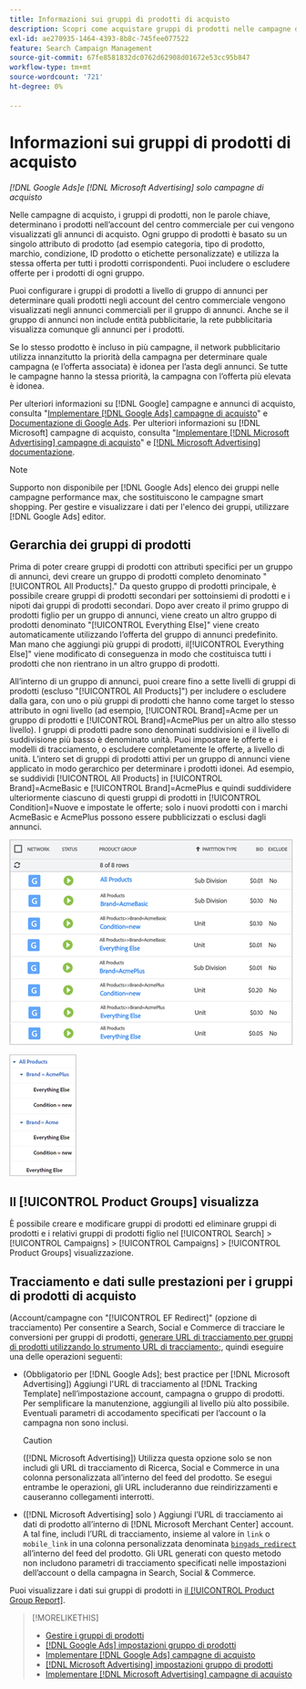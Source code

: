 ```yaml
---
title: Informazioni sui gruppi di prodotti di acquisto
description: Scopri come acquistare gruppi di prodotti nelle campagne di acquisto.
exl-id: ae270935-1464-4393-8b8c-745fee077522
feature: Search Campaign Management
source-git-commit: 67fe8581832dc0762d62908d01672e53cc95b847
workflow-type: tm+mt
source-wordcount: '721'
ht-degree: 0%

---
```


# Informazioni sui gruppi di prodotti di acquisto

*[!DNL Google Ads]e [!DNL Microsoft Advertising] solo campagne di acquisto*

Nelle campagne di acquisto, i gruppi di prodotti, non le parole chiave, determinano i prodotti nell’account del centro commerciale per cui vengono visualizzati gli annunci di acquisto. Ogni gruppo di prodotti è basato su un singolo attributo di prodotto (ad esempio categoria, tipo di prodotto, marchio, condizione, ID prodotto o etichette personalizzate) e utilizza la stessa offerta per tutti i prodotti corrispondenti. Puoi includere o escludere offerte per i prodotti di ogni gruppo.

Puoi configurare i gruppi di prodotti a livello di gruppo di annunci per determinare quali prodotti negli account del centro commerciale vengono visualizzati negli annunci commerciali per il gruppo di annunci. Anche se il gruppo di annunci non include entità pubblicitarie, la rete pubblicitaria visualizza comunque gli annunci per i prodotti.

Se lo stesso prodotto è incluso in più campagne, il network pubblicitario utilizza innanzitutto la priorità della campagna per determinare quale campagna (e l’offerta associata) è idonea per l’asta degli annunci. Se tutte le campagne hanno la stessa priorità, la campagna con l’offerta più elevata è idonea.

Per ulteriori informazioni su [!DNL Google] campagne e annunci di acquisto, consulta &quot;[Implementare [!DNL Google Ads] campagne di acquisto](/help/search-social-commerce/campaign-management/special-campaign-types/google-shopping-campaigns.md)&quot; e [Documentazione di Google Ads](https://support.google.com/google-ads/answer/3455481?visit_id=638205553638977410-2592024034&amp;rd=1). Per ulteriori informazioni su [!DNL Microsoft] campagne di acquisto, consulta &quot;[Implementare [!DNL Microsoft Advertising] campagne di acquisto](/help/search-social-commerce/campaign-management/special-campaign-types/microsoft-shopping-campaigns.md)&quot; e [[!DNL Microsoft Advertising] documentazione](https://help.bingads.microsoft.com/#apex/3/en/50903/1-500).

>[!NOTE]
>
>Supporto non disponibile per [!DNL Google Ads] elenco dei gruppi nelle campagne performance max, che sostituiscono le campagne smart shopping. Per gestire e visualizzare i dati per l&#39;elenco dei gruppi, utilizzare [!DNL Google Ads] editor.

## Gerarchia dei gruppi di prodotti

Prima di poter creare gruppi di prodotti con attributi specifici per un gruppo di annunci, devi creare un gruppo di prodotti completo denominato &quot;[!UICONTROL All Products].&quot; Da questo gruppo di prodotti principale, è possibile creare gruppi di prodotti secondari per sottoinsiemi di prodotti e i nipoti dai gruppi di prodotti secondari. Dopo aver creato il primo gruppo di prodotti figlio per un gruppo di annunci, viene creato un altro gruppo di prodotti denominato &quot;[!UICONTROL Everything Else]&quot; viene creato automaticamente utilizzando l’offerta del gruppo di annunci predefinito. Man mano che aggiungi più gruppi di prodotti, il[!UICONTROL Everything Else]&quot; viene modificato di conseguenza in modo che costituisca tutti i prodotti che non rientrano in un altro gruppo di prodotti.

All’interno di un gruppo di annunci, puoi creare fino a sette livelli di gruppi di prodotti (escluso &quot;[!UICONTROL All Products]&quot;) per includere o escludere dalla gara, con uno o più gruppi di prodotti che hanno come target lo stesso attributo in ogni livello (ad esempio, [!UICONTROL Brand]=Acme per un gruppo di prodotti e [!UICONTROL Brand]=AcmePlus per un altro allo stesso livello). I gruppi di prodotti padre sono denominati suddivisioni e il livello di suddivisione più basso è denominato unità. Puoi impostare le offerte e i modelli di tracciamento, o escludere completamente le offerte, a livello di unità. L’intero set di gruppi di prodotti attivi per un gruppo di annunci viene applicato in modo gerarchico per determinare i prodotti idonei. Ad esempio, se suddividi [!UICONTROL All Products] in [!UICONTROL Brand]=AcmeBasic e [!UICONTROL Brand]=AcmePlus e quindi suddividere ulteriormente ciascuno di questi gruppi di prodotti in [!UICONTROL Condition]=Nuove e impostate le offerte; solo i nuovi prodotti con i marchi AcmeBasic e AcmePlus possono essere pubblicizzati o esclusi dagli annunci.

![Esempio di un set di gruppi di prodotti](/help/search-social-commerce/assets/product-group-list.png "Esempio di un set di gruppi di prodotti")

![Esempio di gerarchia di gruppi di prodotti](/help/search-social-commerce/assets/product-group-tree.png "Esempio di gerarchia di gruppi di prodotti")

## Il [!UICONTROL Product Groups] visualizza

È possibile creare e modificare gruppi di prodotti ed eliminare gruppi di prodotti e i relativi gruppi di prodotti figlio nel [!UICONTROL Search] > [!UICONTROL Campaigns] > [!UICONTROL Campaigns] > [!UICONTROL Product Groups] visualizzazione.

## Tracciamento e dati sulle prestazioni per i gruppi di prodotti di acquisto

(Account/campagne con &quot;[!UICONTROL EF Redirect]&quot; (opzione di tracciamento) Per consentire a Search, Social e Commerce di tracciare le conversioni per gruppi di prodotti, [generare URL di tracciamento per gruppi di prodotti utilizzando lo strumento URL di tracciamento;](/help/search-social-commerce/tools/click-tracking-url-generate.md), quindi eseguire una delle operazioni seguenti:

* (Obbligatorio per [!DNL Google Ads]; best practice per [!DNL Microsoft Advertising]) Aggiungi l&#39;URL di tracciamento al [!DNL Tracking Template] nell’impostazione account, campagna o gruppo di prodotti. Per semplificare la manutenzione, aggiungili al livello più alto possibile. Eventuali parametri di accodamento specificati per l’account o la campagna non sono inclusi.

  >[!CAUTION]
  >
  >([!DNL Microsoft Advertising]) Utilizza questa opzione solo se non includi gli URL di tracciamento di Ricerca, Social e Commerce in una colonna personalizzata all’interno del feed del prodotto. Se esegui entrambe le operazioni, gli URL includeranno due reindirizzamenti e causeranno collegamenti interrotti.

* ([!DNL Microsoft Advertising] solo ) Aggiungi l’URL di tracciamento ai dati di prodotto all’interno di [!DNL Microsoft Merchant Center] account. A tal fine, includi l’URL di tracciamento, insieme al valore in `link` o `mobile_link` in una colonna personalizzata denominata [`bingads_redirect`](https://help.ads.microsoft.com/#apex/3/en/51084/0) all’interno del feed del prodotto. Gli URL generati con questo metodo non includono parametri di tracciamento specificati nelle impostazioni dell’account o della campagna in Search, Social &amp; Commerce.

Puoi visualizzare i dati sui gruppi di prodotti in [il [!UICONTROL Product Group Report]](/help/search-social-commerce/reports/management/basic-advanced/product-group-report.md).

>[!MORELIKETHIS]
>
>* [Gestire i gruppi di prodotti](product-group-manage.md)
>* [[!DNL Google Ads] impostazioni gruppo di prodotti](product-group-settings-google.md)
>* [Implementare [!DNL Google Ads] campagne di acquisto](/help/search-social-commerce/campaign-management/special-campaign-types/google-shopping-campaigns.md)
>* [[!DNL Microsoft Advertising] impostazioni gruppo di prodotti](product-group-settings-microsoft.md)
>* [Implementare [!DNL Microsoft Advertising] campagne di acquisto](/help/search-social-commerce/campaign-management/special-campaign-types/microsoft-shopping-campaigns.md)
